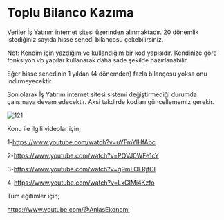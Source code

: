 # Toplu Bilanco Kazıma

Veriler İş Yatırım internet sitesi üzerinden alınmaktadır. 20 dönemlik istediğiniz sayıda hisse senedi bilançosu çekebilirsiniz.

Not: Kendim için yazdığım ve kullandığım bir kod yapısıdır. Kendinize göre fonksiyon vb yapılar kullanarak daha sade şekilde hazırlanabilir.

Eğer hisse senedinin 1 yıldan (4 dönemden) fazla bilançosu yoksa onu indirmeyecektir.

Son olarak İş Yatırım internet sitesi sistemi değiştirmediği durumda çalışmaya devam edecektir. Aksi takdirde kodları güncellememiz gerekir.


![121](https://github.com/AnlasEkonomi/TopluBilanco/assets/173607120/19f2a1d8-d785-4688-80fa-8ee3d8b49214)

Konu ile ilgili videolar için;

1-https://www.youtube.com/watch?v=uYFmYIHfAbc

2-https://www.youtube.com/watch?v=PQVJ0WFe1cY

3-https://www.youtube.com/watch?v=g9mLOFRjfCI

4-https://www.youtube.com/watch?v=LxGIMi4Kzfo

Tüm eğitimler için;

https://www.youtube.com/@AnlasEkonomi
